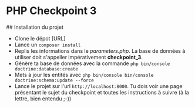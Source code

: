 # PHP Checkpoint 3

## Installation du projet
- Clone le dépot [URL]
- Lance un `composer install`
- Replis les informations dans le *parameters.php*. La base de données à utiliser doit s'appeller impérativement **checkpoint_3**.
- Génère ta base de données avec la commande `php bin/console doctrine:database:create`
- Mets à jour les entités avec `php bin/console bin/console doctrine:schema:update --force`
- Lance le projet sur l'url `http://localhost:8000`. Tu dois voir une page présentant le sujet du checkpoint et toutes les instructions à suivre (à la lettre, bien entendu ;-))
